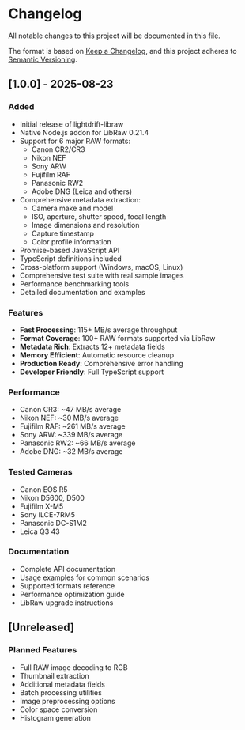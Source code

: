 # Changelog

All notable changes to this project will be documented in this file.

The format is based on [Keep a Changelog](https://keepachangelog.com/en/1.0.0/),
and this project adheres to [Semantic Versioning](https://semver.org/spec/v2.0.0.html).

## [1.0.0] - 2025-08-23

### Added

- Initial release of lightdrift-libraw
- Native Node.js addon for LibRaw 0.21.4
- Support for 6 major RAW formats:
  - Canon CR2/CR3
  - Nikon NEF
  - Sony ARW
  - Fujifilm RAF
  - Panasonic RW2
  - Adobe DNG (Leica and others)
- Comprehensive metadata extraction:
  - Camera make and model
  - ISO, aperture, shutter speed, focal length
  - Image dimensions and resolution
  - Capture timestamp
  - Color profile information
- Promise-based JavaScript API
- TypeScript definitions included
- Cross-platform support (Windows, macOS, Linux)
- Comprehensive test suite with real sample images
- Performance benchmarking tools
- Detailed documentation and examples

### Features

- **Fast Processing**: 115+ MB/s average throughput
- **Format Coverage**: 100+ RAW formats supported via LibRaw
- **Metadata Rich**: Extracts 12+ metadata fields
- **Memory Efficient**: Automatic resource cleanup
- **Production Ready**: Comprehensive error handling
- **Developer Friendly**: Full TypeScript support

### Performance

- Canon CR3: ~47 MB/s average
- Nikon NEF: ~30 MB/s average
- Fujifilm RAF: ~261 MB/s average
- Sony ARW: ~339 MB/s average
- Panasonic RW2: ~66 MB/s average
- Adobe DNG: ~32 MB/s average

### Tested Cameras

- Canon EOS R5
- Nikon D5600, D500
- Fujifilm X-M5
- Sony ILCE-7RM5
- Panasonic DC-S1M2
- Leica Q3 43

### Documentation

- Complete API documentation
- Usage examples for common scenarios
- Supported formats reference
- Performance optimization guide
- LibRaw upgrade instructions

## [Unreleased]

### Planned Features

- Full RAW image decoding to RGB
- Thumbnail extraction
- Additional metadata fields
- Batch processing utilities
- Image preprocessing options
- Color space conversion
- Histogram generation
